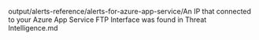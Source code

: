 output/alerts-reference/alerts-for-azure-app-service/An IP that connected to your Azure App Service FTP Interface was found in Threat Intelligence.md